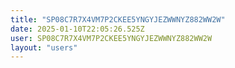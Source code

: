 ```yaml
---
title: "SP08C7R7X4VM7P2CKEE5YNGYJEZWWNYZ882WW2W"
date: 2025-01-10T22:05:26.525Z
user: SP08C7R7X4VM7P2CKEE5YNGYJEZWWNYZ882WW2W
layout: "users"
---
```

    